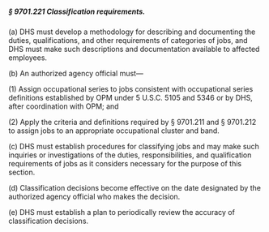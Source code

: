 ##### § 9701.221 Classification requirements. #####

(a) DHS must develop a methodology for describing and documenting the duties, qualifications, and other requirements of categories of jobs, and DHS must make such descriptions and documentation available to affected employees.

(b) An authorized agency official must—

(1) Assign occupational series to jobs consistent with occupational series definitions established by OPM under 5 U.S.C. 5105 and 5346 or by DHS, after coordination with OPM; and

(2) Apply the criteria and definitions required by § 9701.211 and § 9701.212 to assign jobs to an appropriate occupational cluster and band.

(c) DHS must establish procedures for classifying jobs and may make such inquiries or investigations of the duties, responsibilities, and qualification requirements of jobs as it considers necessary for the purpose of this section.

(d) Classification decisions become effective on the date designated by the authorized agency official who makes the decision.

(e) DHS must establish a plan to periodically review the accuracy of classification decisions.